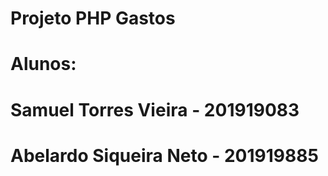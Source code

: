 # Projeto PHP Gastos
# Alunos: 
# Samuel Torres Vieira - 201919083
#         Abelardo Siqueira Neto - 201919885
